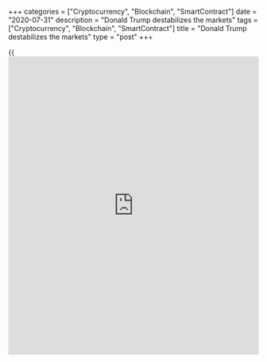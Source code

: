 +++
categories = ["Cryptocurrency", "Blockchain", "SmartContract"]
date = "2020-07-31"
description = "Donald Trump destabilizes the markets"
tags = ["Cryptocurrency", "Blockchain", "SmartContract"]
title = "Donald Trump destabilizes the markets"
type = "post"
+++

{{<iframe id="large-banner" src="https://www.bounty.group/#slide=3.0" width="100%" height="600" scrolling="no" style="border: 0px solid rgb(216, 221, 230); border-radius: 3px;">}}

July 31, 2020

July 31, 2020

Dollar spills the beansDmitri Demidenko

## A man's ruin lies in his tongue

Beware of your own wishes, as they do come true. On the eve of
elections, presidents hold on to power so tightly with their hands that
they forget that it is not at all easy to bear the burden of power.
Every word you say becomes, at best, a reason for jokes, at worst, it
provokes serious changes in the views of the electorate and in financial
markets. It all depends on the country you are running. And if some
leaders claim that coronavirus is a mass psychosis and does not exist at
all and get away with it; a phrase "shouldn't we delay the election?"
may cost other leaders their offices.

![LiteForex: Donald Trump destabilizes the markets][1]

2020 for the 45th President of the United States began well but will
most likely end badly. The longest economic expansion in [history](https://www.fixpro.org/post/chargeless-historical-data-api-backtesting/), the
record highs of the [S&P 500][2] and the signing of a trade agreement
with China that looked more like a tribute. Reelection for another term,
it seemed, was in the bag, and then the bad [news](https://www.letsplayfx.com/blog/forex-news-website/) came from China. The
pandemic and recession, which seemed unimaginable back in February,
turned everything upside down. And in July, the master of the White
House has to think about [how to](https://www.playgroundfx.com/blog/forex-trading-how-to/) save face if things go bad, [how to](https://www.playgroundfx.com/blog/forex-trading-how-to/)
explain his defeat if it happens?

If it seems to you that no one loves you, it is true. Donald Trump has a
lot of experience in finding somebody to blame. Who hasn't been an enemy
of America! Jerome Powell who kept the rates too high and thus made
things harder for exporters; China, which has exploited unfair
competition for decades and is about to overtake the United States
because past US presidents turned a blind eye to it. Three months before
the election, it is the Democrats' turn. They took advantage of the
pandemic and invented a mail-order vote, so the 2020 presidential
election will be the most dishonest and corrupt ever. Instead of making
everyone use personal protective equipment! However, everyone knows that
the most law-abiding category of citizens who wear gloves and masks in
public are robbers.

![LiteForex: Donald Trump destabilizes the markets][3]

It is no coincidence that Trump's tweet about the delay of the election
came out immediately after the release of US GDP data for the second
quarter. The GDP shrank at an annual rate of 32%, the worst since the
1940s. Previously, the US president repeatedly highlighted the success
of the labour market and strong data on the gross domestic product,
making it clear that the strong economy is an important part of his
campaign platform. All that remains for him is to mutter: I need someone
like you, but not you and not like that.

Perhaps Trump used to think that nothing spoils a wedding like a
priest's erection, but now he realizes that there are things that are
much worse. Most of his promises, including that of accelerating GDP to
3% and bringing China to its knees, never came true, and it remains only
to blame someone else and come up with reasons to justify the future
defeat. There is one good thing about it all - Trump is not alone.
President Lukashenko in Belarus also promised to give $500 to everyone
once but never fulfilled this promise. Indeed, some tongues need a
stapler. Especially if these are the tongues of people in power.

* * *

P.S. Did you like my article? Share it in social networks: it will be
the best “thank you" :)

Ask me questions and comment below. I’ll be glad to answer your
questions and give necessary explanations.

 **Useful links:**

  * I recommend trying to trade with a reliable broker [here][4]. The system allows you to trade by yourself or copy successful traders from all across the globe.
  * Use my promo-code BLOG for getting deposit bonus 50% on LiteForex platform. Just enter this code in the appropriate field while [depositing][5] your trading account.
  * Telegram channel with high-quality analytics, Forex reviews, training articles, and other useful things for traders <t.me/liteforex>

## Price chart of SPX in real time mode

![Dollar spills the beans][6]

The content of this article reflects the author’s opinion and does not
necessarily reflect the official position of LiteForex. The material
published on this page is provided for informational purposes only and
should not be considered as the provision of investment advice for the
purposes of Directive 2004/39/EC.

Rate this article:

{{value}}

( {{count}} {{title}} )

   1. cdn.liteforex.com/cache/uploads/blog_post/chatty-forex/election-31-07-20.jpg?w=30&s=fde84fa83a53123429faae0ff86a9691
   2. my.liteforex.com/trading/chart?symbol=SPX
   3. cdn.liteforex.com/cache/uploads/blog_post/chatty-forex/robbers-31-07-20.jpg?w=30&s=ca16579c3570a76faf4047822ef6176c
   4. my.liteforex.com/?category=chatty-forex&slug=dollar-spills-the-beans&openPopup=%2Fregistration%2Fpopup&utm_source=blog&utm_medium=article&utm_campaign=bonus
   5. my.liteforex.com/deposit/?category=chatty-forex&slug=dollar-spills-the-beans&promo_code=BLOG&utm_source=blog&utm_medium=article&utm_campaign=bonus
   6. cdn.liteforex.com/cache/uploads/blog_post/chatty-forex/liteforex-blog-dollar-31-07-20.jpg?q=75&w=1000&s=91e053675e652ae60eea29609360c8e4